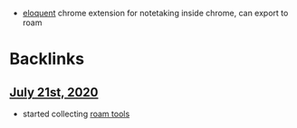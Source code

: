 - [eloquent](https://eloquent.works/) chrome extension for notetaking inside chrome, can export to roam

# Backlinks
## [July 21st, 2020](<July 21st, 2020.md>)
- started collecting [roam tools](<roam tools.md>)

